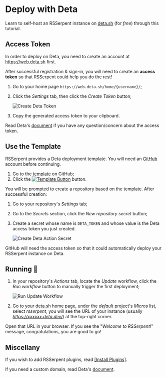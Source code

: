 # Deploy with Deta

Learn to self-host an RSSerpent instance on [deta.sh](https://www.deta.sh/) (for *free*) through this tutorial.

## Access Token

In order to deploy on Deta, you need to create an account at <https://web.deta.sh> first.

After successful registration & sign-in, you will need to create an **access token** so that RSSerpent could help you do the rest!

1. Go to your home page `https://web.deta.sh/home/{username}/`;

2. Click the *Settings* tab, then click the *Create Token* button;

    ![Create Deta Token](https://cdn.jsdelivr.net/gh/rsserpent/asset@latest/create-deta-token.png)

3. Copy the generated access token to your clipboard.

Read Deta's [document](https://docs.deta.sh/docs/cli/auth) if you have any question/concern about the access token.

## Use the Template

RSSerpent provides a Deta deployment template. You will need an [GitHub](https://github.com/) account before continuing.

1. Go to the [template](https://github.com/RSSerpent/rsserpent-deploy-deta) on GitHub;
2. Click the [![Template Button](https://cdn.jsdelivr.net/gh/rsserpent/asset@latest/template-button.png)](https://github.com/RSSerpent/rsserpent-deploy-deta/generate) button.

You will be prompted to create a repository based on the template. After successful creation:

1. Go to your repository's *Settings* tab;
2. Go to the *Secrets* section, click the *New repository secret* button;
3. Create a secret whose name is `DETA_TOKEN` and whose value is the Deta access token you just created.

    ![Create Deta Action Secret](https://cdn.jsdelivr.net/gh/rsserpent/asset@latest/create-action-secret.png)

GitHub will need the access token so that it could automatically deploy your RSSerpent instance on Deta.

## Running 🎉

1. In your repository's *Actions* tab, locate the *Update* workflow, click the *Run workflow* button to manually trigger the first deployment;

    ![Run Update Workflow](https://cdn.jsdelivr.net/gh/rsserpent/asset@latest/run-update-workflow.png)

2. Go to your [deta.sh](https://www.deta.sh/) home page, under the *default* project's *Micros* list, select *rsserpent*, you will see the URL of your instance (usually *https://xxxxxx.deta.dev/*) at the top-right corner.

Open that URL in your browser. If you see the "*Welcome to RSSerpent!*" message, congratulations, you are good to go!

## Miscellany

If you wish to add RSSerpent plugins, read [[Install Plugins]](plugin.md).

If you need a custom domain, read Deta's [document](https://docs.deta.sh/docs/micros/custom_domains).
